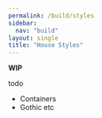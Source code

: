 ```yaml
---
permalink: /build/styles
sidebar:
  nav: "build"
layout: single
title: "House Styles"
---
```


**WIP** 

todo
* Containers
* Gothic
etc

